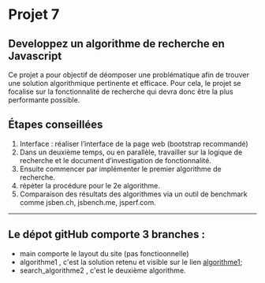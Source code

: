 # Projet 7
## Developpez un algorithme de recherche en Javascript

Ce projet a pour objectif de déomposer une problématique afin de trouver une solution algorithmique pertinente et efficace. Pour cela, le projet se focalise sur la fonctionnalité de recherche qui devra donc être la plus performante possible. 
 

## Étapes conseillées

1. Interface :  réaliser l’interface de la page web (bootstrap recommandé)
2. Dans un deuxième temps, ou en parallèle, travailler sur la logique de recherche et le document d’investigation de fonctionnalité.
3. Ensuite commencer par implémenter le premier algorithme de recherche. 
4. répèter la procédure pour le 2e algorithme.
5. Comparaison des résultats des algorithmes via un outil de benchmark comme jsben.ch, jsbench.me, jsperf.com.




-------------------
## Le dépot gitHub comporte 3 branches :
* main comporte le layout du site (pas fonctioonnelle)
* algorithme1 , c'est la solution retenu et visible sur le lien [algorithme1](https://mintoug.github.io/anissamandhouj-7-11032021/);
* search_algorithme2 , c'est le deuxième algorithme.


